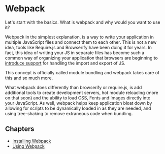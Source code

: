 # Webpack

Let's start with the basics. What is webpack and why would you want to use it?

Webpack in the simplest explanation, is a way to write your application in multiple JavaScript files and connect them to each other. This is not a new idea, tools like Require.js and Browserify have been doing it for years. In fact, this idea of writing your JS in separate files has become such a common way of organizing your application that browsers are beginning to [introduce support](http://stackoverflow.com/questions/33516906/which-browsers-support-import-and-export-syntax-for-ecmascript-6) for handling the import and export of JS.

This concept is officially called module bundling and webpack takes care of this and so much more.

What webpack does differently than browserify or require.js, is add additional tools to create development servers, hot module reloading (more on that soon) and the ability to load CSS, Fonts and Images directly into your JavaScript. As well, webpack helps keep application bloat down by allowing for scripts to be dynamically loaded in as they are needed, and using tree-shaking to remove extraneous code when bundling.

## Chapters
* [Installing Webpack](chapters/installing-webpack.md)
* [Using Webpack](chapters/using-webpack.md)
